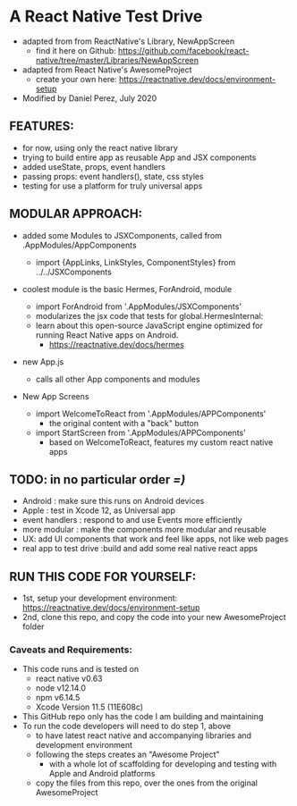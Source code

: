 # A React Native Test Drive
  - adapted from from ReactNative's Library, NewAppScreen
    - find it here on Github: https://github.com/facebook/react-native/tree/master/Libraries/NewAppScreen
  - adapted from React Native's AwesomeProject
    - create your own here:  https://reactnative.dev/docs/environment-setup
  - Modified by Daniel Perez, July 2020

## FEATURES:
  - for now, using only the react native library
  - trying to build entire app as reusable App and JSX components
  - added useState, props, event handlers
  - passing props: event handlers(), state, css styles
  - testing for use a platform for truly universal apps

## MODULAR APPROACH:
  - added some Modules to JSXComponents, called from .AppModules/AppComponents
    - import {AppLinks, LinkStyles, ComponentStyles} from ../../JSXComponents

  - coolest module is the basic Hermes, ForAndroid, module
    - import ForAndroid from '.AppModules/JSXComponents'
    - modularizes the jsx code that tests for global.HermesInternal:
    - learn about this open-source JavaScript engine optimized for running React Native apps on Android.
      - https://reactnative.dev/docs/hermes


  - new App.js
    - calls all other App components and modules

  - New App Screens
    - import WelcomeToReact from '.AppModules/APPComponents'
      - the original content with a "back" button
    - import StartScreen from '.AppModules/APPComponents'
      - based on WelcomeToReact, features my custom react native apps

## TODO: in no particular order *=)*
  - Android : make sure this runs on Android devices
  - Apple : test in Xcode 12, as Universal app
  - event handlers : respond to and use Events more efficiently
  - more modular : make the components more modular and reusable
  - UX: add UI components that work and feel like apps, not like web pages
  - real app to test drive :build and add some real native react apps

## RUN THIS CODE FOR YOURSELF:
  - 1st, setup your development environment: https://reactnative.dev/docs/environment-setup  
  - 2nd, clone this repo, and copy the code into your new AwesomeProject folder

### Caveats and Requirements:
  - This code runs and is tested on
    - react native v0.63
    - node v12.14.0
    - npm v6.14.5
    - Xcode Version 11.5 (11E608c)
  - This GitHub repo only has the code I am building and maintaining
  - To run the code developers will need to do step 1, above
    - to have latest react native and accompanying libraries and development environment
    - following the steps creates an "Awesome Project"
      - with a whole lot of scaffolding for developing and testing with Apple and Android platforms
    - copy the files from this repo, over the ones from the original AwesomeProject
